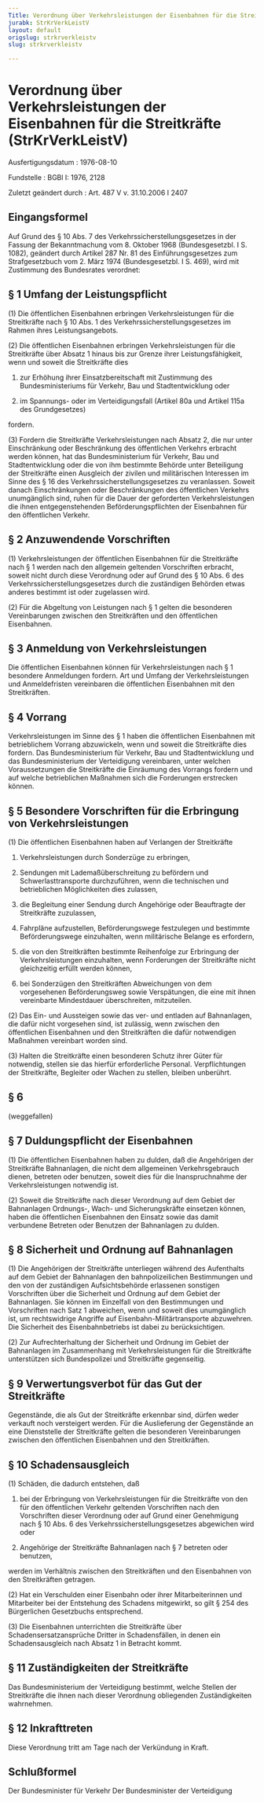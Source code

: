 ```yaml
---
Title: Verordnung über Verkehrsleistungen der Eisenbahnen für die Streitkräfte
jurabk: StrKrVerkLeistV
layout: default
origslug: strkrverkleistv
slug: strkrverkleistv

---
```


# Verordnung über Verkehrsleistungen der Eisenbahnen für die Streitkräfte (StrKrVerkLeistV)

Ausfertigungsdatum
:   1976-08-10

Fundstelle
:   BGBl I: 1976, 2128

Zuletzt geändert durch
:   Art. 487 V v. 31.10.2006 I 2407

## Eingangsformel

Auf Grund des § 10 Abs. 7 des Verkehrssicherstellungsgesetzes in der
Fassung der Bekanntmachung vom 8. Oktober 1968 (Bundesgesetzbl. I S.
1082), geändert durch Artikel 287 Nr. 81 des Einführungsgesetzes zum
Strafgesetzbuch vom 2. März 1974 (Bundesgesetzbl. I S. 469), wird mit
Zustimmung des Bundesrates verordnet:

## § 1 Umfang der Leistungspflicht

(1) Die öffentlichen Eisenbahnen erbringen Verkehrsleistungen für die
Streitkräfte nach § 10 Abs. 1 des Verkehrssicherstellungsgesetzes im
Rahmen ihres Leistungsangebots.

(2) Die öffentlichen Eisenbahnen erbringen Verkehrsleistungen für die
Streitkräfte über Absatz 1 hinaus bis zur Grenze ihrer
Leistungsfähigkeit, wenn und soweit die Streitkräfte dies

1.  zur Erhöhung ihrer Einsatzbereitschaft mit Zustimmung des
    Bundesministeriums für Verkehr, Bau und Stadtentwicklung oder


2.  im Spannungs- oder im Verteidigungsfall (Artikel 80a und Artikel 115a
    des Grundgesetzes)



fordern.

(3) Fordern die Streitkräfte Verkehrsleistungen nach Absatz 2, die nur
unter Einschränkung oder Beschränkung des öffentlichen Verkehrs
erbracht werden können, hat das Bundesministerium für Verkehr, Bau und
Stadtentwicklung oder die von ihm bestimmte Behörde unter Beteiligung
der Streitkräfte einen Ausgleich der zivilen und militärischen
Interessen im Sinne des § 16 des Verkehrssicherstellungsgesetzes zu
veranlassen. Soweit danach Einschränkungen oder Beschränkungen des
öffentlichen Verkehrs unumgänglich sind, ruhen für die Dauer der
geforderten Verkehrsleistungen die ihnen entgegenstehenden
Beförderungspflichten der Eisenbahnen für den öffentlichen Verkehr.

## § 2 Anzuwendende Vorschriften

(1) Verkehrsleistungen der öffentlichen Eisenbahnen für die
Streitkräfte nach § 1 werden nach den allgemein geltenden Vorschriften
erbracht, soweit nicht durch diese Verordnung oder auf Grund des § 10
Abs. 6 des Verkehrssicherstellungsgesetzes durch die zuständigen
Behörden etwas anderes bestimmt ist oder zugelassen wird.

(2) Für die Abgeltung von Leistungen nach § 1 gelten die besonderen
Vereinbarungen zwischen den Streitkräften und den öffentlichen
Eisenbahnen.

## § 3 Anmeldung von Verkehrsleistungen

Die öffentlichen Eisenbahnen können für Verkehrsleistungen nach § 1
besondere Anmeldungen fordern. Art und Umfang der Verkehrsleistungen
und Anmeldefristen vereinbaren die öffentlichen Eisenbahnen mit den
Streitkräften.

## § 4 Vorrang

Verkehrsleistungen im Sinne des § 1 haben die öffentlichen Eisenbahnen
mit betrieblichem Vorrang abzuwickeln, wenn und soweit die
Streitkräfte dies fordern. Das Bundesministerium für Verkehr, Bau und
Stadtentwicklung und das Bundesministerium der Verteidigung
vereinbaren, unter welchen Voraussetzungen die Streitkräfte die
Einräumung des Vorrangs fordern und auf welche betrieblichen Maßnahmen
sich die Forderungen erstrecken können.

## § 5 Besondere Vorschriften für die Erbringung von Verkehrsleistungen

(1) Die öffentlichen Eisenbahnen haben auf Verlangen der Streitkräfte

1.  Verkehrsleistungen durch Sonderzüge zu erbringen,


2.  Sendungen mit Lademaßüberschreitung zu befördern und
    Schwerlasttransporte durchzuführen, wenn die technischen und
    betrieblichen Möglichkeiten dies zulassen,


3.  die Begleitung einer Sendung durch Angehörige oder Beauftragte der
    Streitkräfte zuzulassen,


4.  Fahrpläne aufzustellen, Beförderungswege festzulegen und bestimmte
    Beförderungswege einzuhalten, wenn militärische Belange es erfordern,


5.  die von den Streitkräften bestimmte Reihenfolge zur Erbringung der
    Verkehrsleistungen einzuhalten, wenn Forderungen der Streitkräfte
    nicht gleichzeitig erfüllt werden können,


6.  bei Sonderzügen den Streitkräften Abweichungen von dem vorgesehenen
    Beförderungsweg sowie Verspätungen, die eine mit ihnen vereinbarte
    Mindestdauer überschreiten, mitzuteilen.




(2) Das Ein- und Aussteigen sowie das ver- und entladen auf
Bahnanlagen, die dafür nicht vorgesehen sind, ist zulässig, wenn
zwischen den öffentlichen Eisenbahnen und den Streitkräften die dafür
notwendigen Maßnahmen vereinbart worden sind.

(3) Halten die Streitkräfte einen besonderen Schutz ihrer Güter für
notwendig, stellen sie das hierfür erforderliche Personal.
Verpflichtungen der Streitkräfte, Begleiter oder Wachen zu stellen,
bleiben unberührt.

## § 6

(weggefallen)

## § 7 Duldungspflicht der Eisenbahnen

(1) Die öffentlichen Eisenbahnen haben zu dulden, daß die Angehörigen
der Streitkräfte Bahnanlagen, die nicht dem allgemeinen
Verkehrsgebrauch dienen, betreten oder benutzen, soweit dies für die
Inanspruchnahme der Verkehrsleistungen notwendig ist.

(2) Soweit die Streitkräfte nach dieser Verordnung auf dem Gebiet der
Bahnanlagen Ordnungs-, Wach- und Sicherungskräfte einsetzen können,
haben die öffentlichen Eisenbahnen den Einsatz sowie das damit
verbundene Betreten oder Benutzen der Bahnanlagen zu dulden.

## § 8 Sicherheit und Ordnung auf Bahnanlagen

(1) Die Angehörigen der Streitkräfte unterliegen während des
Aufenthalts auf dem Gebiet der Bahnanlagen den bahnpolizeilichen
Bestimmungen und den von der zuständigen Aufsichtsbehörde erlassenen
sonstigen Vorschriften über die Sicherheit und Ordnung auf dem Gebiet
der Bahnanlagen. Sie können im Einzelfall von den Bestimmungen und
Vorschriften nach Satz 1 abweichen, wenn und soweit dies unumgänglich
ist, um rechtswidrige Angriffe auf Eisenbahn-Militärtransporte
abzuwehren. Die Sicherheit des Eisenbahnbetriebs ist dabei zu
berücksichtigen.

(2) Zur Aufrechterhaltung der Sicherheit und Ordnung im Gebiet der
Bahnanlagen im Zusammenhang mit Verkehrsleistungen für die
Streitkräfte unterstützen sich Bundespolizei und Streitkräfte
gegenseitig.

## § 9 Verwertungsverbot für das Gut der Streitkräfte

Gegenstände, die als Gut der Streitkräfte erkennbar sind, dürfen weder
verkauft noch versteigert werden. Für die Auslieferung der Gegenstände
an eine Dienststelle der Streitkräfte gelten die besonderen
Vereinbarungen zwischen den öffentlichen Eisenbahnen und den
Streitkräften.

## § 10 Schadensausgleich

(1) Schäden, die dadurch entstehen, daß

1.  bei der Erbringung von Verkehrsleistungen für die Streitkräfte von den
    für den öffentlichen Verkehr geltenden Vorschriften nach den
    Vorschriften dieser Verordnung oder auf Grund einer Genehmigung nach §
    10 Abs. 6 des Verkehrssicherstellungsgesetzes abgewichen wird oder


2.  Angehörige der Streitkräfte Bahnanlagen nach § 7 betreten oder
    benutzen,



werden im Verhältnis zwischen den Streitkräften und den Eisenbahnen
von den Streitkräften getragen.

(2) Hat ein Verschulden einer Eisenbahn oder ihrer Mitarbeiterinnen
und Mitarbeiter bei der Entstehung des Schadens mitgewirkt, so gilt §
254 des Bürgerlichen Gesetzbuchs entsprechend.

(3) Die Eisenbahnen unterrichten die Streitkräfte über
Schadensersatzansprüche Dritter in Schadensfällen, in denen ein
Schadensausgleich nach Absatz 1 in Betracht kommt.

## § 11 Zuständigkeiten der Streitkräfte

Das Bundesministerium der Verteidigung bestimmt, welche Stellen der
Streitkräfte die ihnen nach dieser Verordnung obliegenden
Zuständigkeiten wahrnehmen.

## § 12 Inkrafttreten

Diese Verordnung tritt am Tage nach der Verkündung in Kraft.

## Schlußformel

Der Bundesminister für Verkehr
Der Bundesminister der Verteidigung

